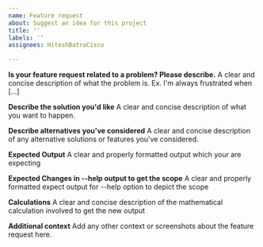 ```yaml
---
name: Feature request
about: Suggest an idea for this project
title: ''
labels: ''
assignees: HiteshBatraCisco

---
```


**Is your feature request related to a problem? Please describe.**
A clear and concise description of what the problem is. Ex. I'm always frustrated when [...]

**Describe the solution you'd like**
A clear and concise description of what you want to happen.

**Describe alternatives you've considered**
A clear and concise description of any alternative solutions or features you've considered.

**Expected Output**
A clear and properly formatted output which your are expecting

**Expected Changes in --help output to get the scope**
 A clear and properly formatted expect output for --help option to depict the scope

**Calculations**
 A clear and concise description of the mathematical calculation involved to get the new output

**Additional context**
Add any other context or screenshots about the feature request here.
